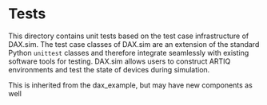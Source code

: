 # Tests

This directory contains unit tests based on the test case infrastructure of DAX.sim. The test case classes of DAX.sim
are an extension of the standard Python `unittest` classes and therefore integrate seamlessly with existing software
tools for testing. DAX.sim allows users to construct ARTIQ environments and test the state of devices during simulation.

This is inherited from the dax_example, but may have new components as well

